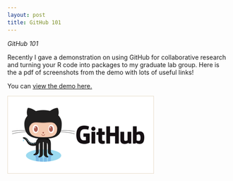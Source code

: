 ```yaml
---
layout: post
title: GitHub 101
---
```


*GitHub 101*

Recently I gave a demonstration on using GitHub for collaborative research and turning your R code into packages to my graduate lab group. Here is the a pdf of screenshots from the demo with lots of useful links!

You can [view the demo here.]({{akamoske.github.io}}/images/Kamoske_GitHub_Presentation_20181126.pdf)

![Aaron Kamoske](images/GitHub.png)

